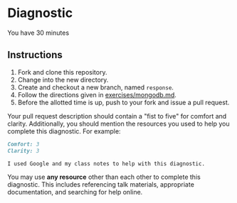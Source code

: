 # Diagnostic

You have 30 minutes

## Instructions

1. Fork and clone this repository.
2. Change into the new directory.
3. Create and checkout a new branch, named `response`.
4. Follow the directions given in [exercises/mongodb.md](exercises/mongodb.md).
5. Before the allotted time is up, push to your fork and issue a pull request.

Your pull request description should contain a "fist to five" for comfort and
clarity. Additionally, you should mention the resources you used to help you
complete this diagnostic. For example:

```md
Comfort: 3
Clarity: 3

I used Google and my class notes to help with this diagnostic.
```

You may use **any resource** other than each other to complete this diagnostic.
This includes referencing talk materials, appropriate documentation, and
searching for help online.
